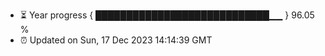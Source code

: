 - ⏳ Year progress { ████████████████████████████▁▁ } 96.05 %
- ⏰ Updated on Sun, 17 Dec 2023 14:14:39 GMT

